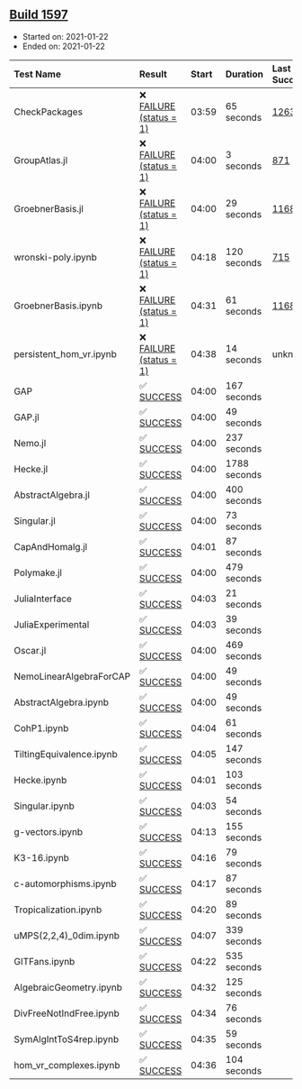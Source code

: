 ## [Build 1597](https://oscarci.mathematik.uni-kl.de/job/oscar-stable/1597/)

* Started on: 2021-01-22
* Ended on: 2021-01-22

| Test Name    | Result | Start | Duration | Last Success | First Failure |
|:-------------|:-------|:------|:---------|:-------------|:--------------|
| CheckPackages | ❌ [FAILURE (status = 1)](https://oscarci.mathematik.uni-kl.de/job/oscar-stable/1597/artifact/logs/build-1597/CheckPackages.log) | 03:59 | 65 seconds | [1263](https://oscarci.mathematik.uni-kl.de/job/oscar-stable/1263/) | [1264](https://oscarci.mathematik.uni-kl.de/job/oscar-stable/1264/) |
| GroupAtlas.jl | ❌ [FAILURE (status = 1)](https://oscarci.mathematik.uni-kl.de/job/oscar-stable/1597/artifact/logs/build-1597/GroupAtlas.jl.log) | 04:00 | 3 seconds | [871](https://oscarci.mathematik.uni-kl.de/job/oscar-stable/871/) | [872](https://oscarci.mathematik.uni-kl.de/job/oscar-stable/872/) |
| GroebnerBasis.jl | ❌ [FAILURE (status = 1)](https://oscarci.mathematik.uni-kl.de/job/oscar-stable/1597/artifact/logs/build-1597/GroebnerBasis.jl.log) | 04:00 | 29 seconds | [1168](https://oscarci.mathematik.uni-kl.de/job/oscar-stable/1168/) | [1169](https://oscarci.mathematik.uni-kl.de/job/oscar-stable/1169/) |
| wronski-poly.ipynb | ❌ [FAILURE (status = 1)](https://oscarci.mathematik.uni-kl.de/job/oscar-stable/1597/artifact/logs/build-1597/wronski-poly.ipynb.log) | 04:18 | 120 seconds | [715](https://oscarci.mathematik.uni-kl.de/job/oscar-stable/715/) | [716](https://oscarci.mathematik.uni-kl.de/job/oscar-stable/716/) |
| GroebnerBasis.ipynb | ❌ [FAILURE (status = 1)](https://oscarci.mathematik.uni-kl.de/job/oscar-stable/1597/artifact/logs/build-1597/GroebnerBasis.ipynb.log) | 04:31 | 61 seconds | [1168](https://oscarci.mathematik.uni-kl.de/job/oscar-stable/1168/) | [1169](https://oscarci.mathematik.uni-kl.de/job/oscar-stable/1169/) |
| persistent_hom_vr.ipynb | ❌ [FAILURE (status = 1)](https://oscarci.mathematik.uni-kl.de/job/oscar-stable/1597/artifact/logs/build-1597/persistent_hom_vr.ipynb.log) | 04:38 | 14 seconds | unknown | unknown |
| GAP | ✅ [SUCCESS](https://oscarci.mathematik.uni-kl.de/job/oscar-stable/1597/artifact/logs/build-1597/GAP.log) | 04:00 | 167 seconds |  |  |
| GAP.jl | ✅ [SUCCESS](https://oscarci.mathematik.uni-kl.de/job/oscar-stable/1597/artifact/logs/build-1597/GAP.jl.log) | 04:00 | 49 seconds |  |  |
| Nemo.jl | ✅ [SUCCESS](https://oscarci.mathematik.uni-kl.de/job/oscar-stable/1597/artifact/logs/build-1597/Nemo.jl.log) | 04:00 | 237 seconds |  |  |
| Hecke.jl | ✅ [SUCCESS](https://oscarci.mathematik.uni-kl.de/job/oscar-stable/1597/artifact/logs/build-1597/Hecke.jl.log) | 04:00 | 1788 seconds |  |  |
| AbstractAlgebra.jl | ✅ [SUCCESS](https://oscarci.mathematik.uni-kl.de/job/oscar-stable/1597/artifact/logs/build-1597/AbstractAlgebra.jl.log) | 04:00 | 400 seconds |  |  |
| Singular.jl | ✅ [SUCCESS](https://oscarci.mathematik.uni-kl.de/job/oscar-stable/1597/artifact/logs/build-1597/Singular.jl.log) | 04:00 | 73 seconds |  |  |
| CapAndHomalg.jl | ✅ [SUCCESS](https://oscarci.mathematik.uni-kl.de/job/oscar-stable/1597/artifact/logs/build-1597/CapAndHomalg.jl.log) | 04:01 | 87 seconds |  |  |
| Polymake.jl | ✅ [SUCCESS](https://oscarci.mathematik.uni-kl.de/job/oscar-stable/1597/artifact/logs/build-1597/Polymake.jl.log) | 04:00 | 479 seconds |  |  |
| JuliaInterface | ✅ [SUCCESS](https://oscarci.mathematik.uni-kl.de/job/oscar-stable/1597/artifact/logs/build-1597/JuliaInterface.log) | 04:03 | 21 seconds |  |  |
| JuliaExperimental | ✅ [SUCCESS](https://oscarci.mathematik.uni-kl.de/job/oscar-stable/1597/artifact/logs/build-1597/JuliaExperimental.log) | 04:03 | 39 seconds |  |  |
| Oscar.jl | ✅ [SUCCESS](https://oscarci.mathematik.uni-kl.de/job/oscar-stable/1597/artifact/logs/build-1597/Oscar.jl.log) | 04:00 | 469 seconds |  |  |
| NemoLinearAlgebraForCAP | ✅ [SUCCESS](https://oscarci.mathematik.uni-kl.de/job/oscar-stable/1597/artifact/logs/build-1597/NemoLinearAlgebraForCAP.log) | 04:00 | 49 seconds |  |  |
| AbstractAlgebra.ipynb | ✅ [SUCCESS](https://oscarci.mathematik.uni-kl.de/job/oscar-stable/1597/artifact/logs/build-1597/AbstractAlgebra.ipynb.log) | 04:00 | 49 seconds |  |  |
| CohP1.ipynb | ✅ [SUCCESS](https://oscarci.mathematik.uni-kl.de/job/oscar-stable/1597/artifact/logs/build-1597/CohP1.ipynb.log) | 04:04 | 61 seconds |  |  |
| TiltingEquivalence.ipynb | ✅ [SUCCESS](https://oscarci.mathematik.uni-kl.de/job/oscar-stable/1597/artifact/logs/build-1597/TiltingEquivalence.ipynb.log) | 04:05 | 147 seconds |  |  |
| Hecke.ipynb | ✅ [SUCCESS](https://oscarci.mathematik.uni-kl.de/job/oscar-stable/1597/artifact/logs/build-1597/Hecke.ipynb.log) | 04:01 | 103 seconds |  |  |
| Singular.ipynb | ✅ [SUCCESS](https://oscarci.mathematik.uni-kl.de/job/oscar-stable/1597/artifact/logs/build-1597/Singular.ipynb.log) | 04:03 | 54 seconds |  |  |
| g-vectors.ipynb | ✅ [SUCCESS](https://oscarci.mathematik.uni-kl.de/job/oscar-stable/1597/artifact/logs/build-1597/g-vectors.ipynb.log) | 04:13 | 155 seconds |  |  |
| K3-16.ipynb | ✅ [SUCCESS](https://oscarci.mathematik.uni-kl.de/job/oscar-stable/1597/artifact/logs/build-1597/K3-16.ipynb.log) | 04:16 | 79 seconds |  |  |
| c-automorphisms.ipynb | ✅ [SUCCESS](https://oscarci.mathematik.uni-kl.de/job/oscar-stable/1597/artifact/logs/build-1597/c-automorphisms.ipynb.log) | 04:17 | 87 seconds |  |  |
| Tropicalization.ipynb | ✅ [SUCCESS](https://oscarci.mathematik.uni-kl.de/job/oscar-stable/1597/artifact/logs/build-1597/Tropicalization.ipynb.log) | 04:20 | 89 seconds |  |  |
| uMPS(2,2,4)_0dim.ipynb | ✅ [SUCCESS](https://oscarci.mathematik.uni-kl.de/job/oscar-stable/1597/artifact/logs/build-1597/uMPS-2-2-4-_0dim.ipynb.log) | 04:07 | 339 seconds |  |  |
| GITFans.ipynb | ✅ [SUCCESS](https://oscarci.mathematik.uni-kl.de/job/oscar-stable/1597/artifact/logs/build-1597/GITFans.ipynb.log) | 04:22 | 535 seconds |  |  |
| AlgebraicGeometry.ipynb | ✅ [SUCCESS](https://oscarci.mathematik.uni-kl.de/job/oscar-stable/1597/artifact/logs/build-1597/AlgebraicGeometry.ipynb.log) | 04:32 | 125 seconds |  |  |
| DivFreeNotIndFree.ipynb | ✅ [SUCCESS](https://oscarci.mathematik.uni-kl.de/job/oscar-stable/1597/artifact/logs/build-1597/DivFreeNotIndFree.ipynb.log) | 04:34 | 76 seconds |  |  |
| SymAlgIntToS4rep.ipynb | ✅ [SUCCESS](https://oscarci.mathematik.uni-kl.de/job/oscar-stable/1597/artifact/logs/build-1597/SymAlgIntToS4rep.ipynb.log) | 04:35 | 59 seconds |  |  |
| hom_vr_complexes.ipynb | ✅ [SUCCESS](https://oscarci.mathematik.uni-kl.de/job/oscar-stable/1597/artifact/logs/build-1597/hom_vr_complexes.ipynb.log) | 04:36 | 104 seconds |  |  |
